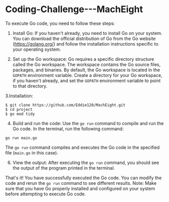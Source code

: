# Coding-Challenge---MachEight

To execute Go code, you need to follow these steps:

1. Install Go: If you haven't already, you need to install Go on your system. You can download the official distribution of Go from the Go website (https://golang.org/) and follow the installation instructions specific to your operating system.


2. Set up the Go workspace: Go requires a specific directory structure called the Go workspace. The workspace contains the Go source files, packages, and binaries. By default, the Go workspace is located in the `GOPATH` environment variable. Create a directory for your Go workspace, if you haven't already, and set the `GOPATH` environment variable to point to that directory.

3.Installation:
```shell
$ git clone https://github.com/Eddie120/MachEight.git
$ cd project
$ go mod tidy
```

4. Build and run the code: Use the `go run` command to compile and run the Go code. In the terminal, run the following command:

```shell
go run main.go
```

The `go run` command compiles and executes the Go code in the specified file (`main.go` in this case).

6. View the output: After executing the `go run` command, you should see the output of the program printed in the terminal.

That's it! You have successfully executed the Go code. You can modify the code and rerun the `go run` command to see different results.
Note: Make sure that you have Go properly installed and configured on your system before attempting to execute Go code.